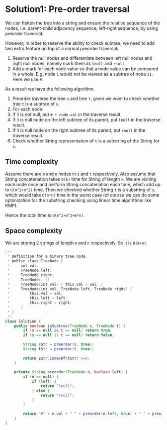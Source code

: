 # Solution1: Pre-order traversal

We can flatten the tree into a string and ensure the relative sequence of the nodes, i.e. parent-child adjacency sequence, left-right sequence, by using preorder traversal. 

However, in order to reserve the ability to check subtree, we need to add two extra feature on top of a normal preorder traversal:  
1. Reserve the null nodes and differentiate between left null nodes and right null nodes, namely mark them as `lnull` and `rnull`.  
2. Add a mark for each node value so that a node value can be compared in a whole. E.g. node `1` would not be viewed as a subtree of node `21`. Here we use `#`. 

As a result we have the following algorithm.  
1. Preorder traverse the tree `s` and tree `t`, given we want to check whether tree `t` is a subtree of `s`.  
2. For each node:   
  1. If it is not null, put `# + node.val` in the traverse result.
  2. If it is null node on the left subtree of its parent, put `lnull` in the traverse result.  
  3. If it is null node on the right subtree of its parent, put `rnull` in the traverse result.  
3. Check whether String representation of `t` is  a substring of the String for `s`.  
  
## Time complexity

Assume there are `m` and `n` nodes in `s` and `t` respectively. Also assume that String concatenation takes `O(k)` time for String of length `k`. We are visiting each node once and perform String concatenation each time, which add up to `O(m^2+n^2)` time. Then we checked whether String `t` is a substring of `s`, which would take `O(m*n)` time in the worst case (of course we can do some optimization for the substring checking using linear time algorithms like KMP). 

Hence the total time is `O(m^2+n^2+m*n)`. 

## Space complexity

We are storing 2 strings of length `m` and `n` respectively. So it is `O(m+n)`. 

```java
/**
 * Definition for a binary tree node.
 * public class TreeNode {
 *     int val;
 *     TreeNode left;
 *     TreeNode right;
 *     TreeNode() {}
 *     TreeNode(int val) { this.val = val; }
 *     TreeNode(int val, TreeNode left, TreeNode right) {
 *         this.val = val;
 *         this.left = left;
 *         this.right = right;
 *     }
 * }
 */
class Solution {
    public boolean isSubtree(TreeNode s, TreeNode t) {
        if (s == null && t == null) return true;
        if (s == null || t == null) return false;
        
        String sStr = preorder(s, true);
        String tStr = preorder(t, true);
        
        return sStr.indexOf(tStr) >=0;
    }
    
    private String preorder(TreeNode n, boolean left) {
        if (n == null) {
            if (left) {
                return "lnull";
            } else {
                return "rnull";
            }
        }
        
        return "#" + n.val + " " + preorder(n.left, true) + " " + preorder(n.right, false);
    }
}
```
